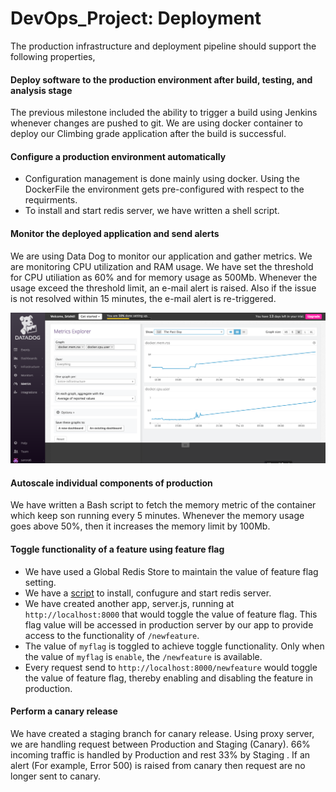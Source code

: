 # DevOps_Project: Deployment

The production infrastructure and deployment pipeline should support the following properties,

#### Deploy software to the production environment after build, testing, and analysis stage
The previous milestone included the ability to trigger a build using Jenkins whenever changes are pushed to git. We are using docker container to deploy our Climbing grade application after the build is successful.


#### Configure a production environment automatically
- Configuration management is done mainly using docker. Using the DockerFile the environment gets pre-configured with respect to the requirments. 
- To install and start redis server, we have written a shell script. 


#### Monitor the deployed application and send alerts
We are using Data Dog to monitor our application and gather metrics. We are monitoring CPU utilization and RAM usage. We have set the threshold for CPU utiliation as 60% and for memory usage as 500Mb. Whenever the usage exceed the threshold limit, an e-mail alert is raised. Also if the issue is not resolved within 15 minutes, the e-mail alert is re-triggered.

![img](/img/metrics.png)
#### Autoscale individual components of production
We have written a Bash script to fetch the memory metric of the container which keep son running every 5 minutes. Whenever the memory usage goes above 50%, then it increases the memory limit by 100Mb.

#### Toggle functionality of a feature using feature flag
* We have used a Global Redis Store to maintain the value of feature flag setting. 
* We have a [script](https://github.ncsu.edu/sarora6/DevOps_Project/blob/master/start_redis.sh) to install, confugure and start redis server.
* We have created another app, server.js, running at `http://localhost:8000` that would toggle the value of feature flag. This flag value will be accessed in production server by our app to provide access to the functionality of `/newfeature`.
* The value of `myflag` is toggled to achieve toggle functionality. Only when the value of `myflag` is `enable`, the `/newfeature` is available.
* Every request send to `http://localhost:8000/newfeature` would toggle the value of feature flag, thereby enabling and disabling the feature in production.

#### Perform a canary release
We have created a staging branch for canary release. Using proxy server, we are handling request between Production and Staging (Canary). 66% incoming traffic is handled by Production and rest 33% by Staging . If an alert (For example, Error 500) is raised from canary then request are no longer sent to canary.
